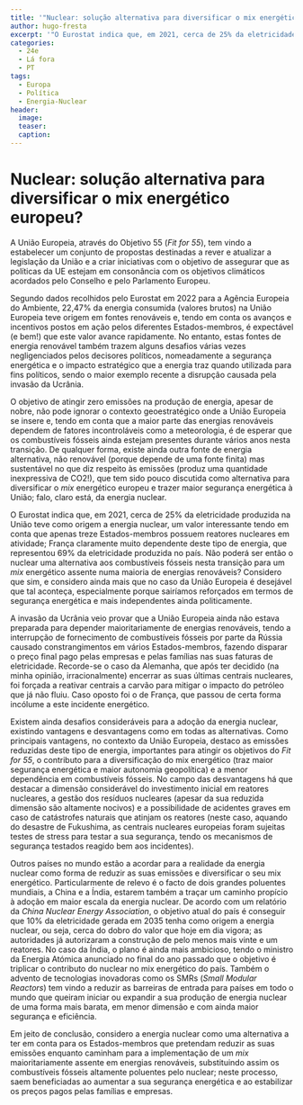 ```yaml
---
title: '"Nuclear: solução alternativa para diversificar o mix energético europeu?"'
author: hugo-fresta
excerpt: '"O Eurostat indica que, em 2021, cerca de 25% da eletricidade produzida na União teve como origem a energia nuclear, um valor interessante tendo em conta que apenas treze Estados-membros possuem reatores nucleares em atividade"'
categories:
  - 24e
  - Lá fora
  - PT
tags:
  - Europa
  - Política
  - Energia-Nuclear
header: 
  image: 
  teaser: 
  caption:
---
```


# Nuclear: solução alternativa para diversificar o mix energético europeu? 

A União Europeia, através do Objetivo 55 (*Fit for 55*), tem vindo a estabelecer um conjunto de propostas destinadas a rever e atualizar a legislação da União e a criar iniciativas com o objetivo de assegurar que as políticas da UE estejam em consonância com os objetivos climáticos acordados pelo Conselho e pelo Parlamento Europeu.

Segundo dados recolhidos pelo Eurostat em 2022 para a Agência Europeia do Ambiente, 22,47% da energia consumida (valores brutos) na União Europeia teve origem em fontes renováveis e, tendo em conta os avanços e incentivos postos em ação pelos diferentes Estados-membros, é expectável (e bem!) que este valor avance rapidamente. No entanto, estas fontes de energia renovável também trazem alguns desafios várias vezes negligenciados pelos decisores políticos, nomeadamente a segurança energética e o impacto estratégico que a energia traz quando utilizada para fins políticos, sendo o maior exemplo recente a disrupção causada pela invasão da Ucrânia.

O objetivo de atingir zero emissões na produção de energia, apesar de nobre, não pode ignorar o contexto geoestratégico onde a União Europeia se insere e, tendo em conta que a maior parte das energias renováveis dependem de fatores incontroláveis como a meteorologia, é de esperar que os combustíveis fósseis ainda estejam presentes durante vários anos nesta transição. De qualquer forma, existe ainda outra fonte de energia alternativa, não renovável (porque depende de uma fonte finita) mas sustentável no que diz respeito às emissões (produz uma quantidade inexpressiva de CO2!), que tem sido pouco discutida como alternativa para diversificar o *mix* energético europeu e trazer maior segurança energética à União; falo, claro está, da energia nuclear.

O Eurostat indica que, em 2021, cerca de 25% da eletricidade produzida na União teve como origem a energia nuclear, um valor interessante tendo em conta que apenas treze Estados-membros possuem reatores nucleares em atividade; França claramente muito dependente deste tipo de energia, que representou 69% da eletricidade produzida no país. Não poderá ser então o nuclear uma alternativa aos combustíveis fósseis nesta transição para um *mix* energético assente numa maioria de energias renováveis? Considero que sim, e considero ainda mais que no caso da União Europeia é desejável que tal aconteça, especialmente porque sairíamos reforçados em termos de segurança energética e mais independentes ainda politicamente.

A invasão da Ucrânia veio provar que a União Europeia ainda não estava preparada para depender maioritariamente de energias renováveis, tendo a interrupção de fornecimento de combustíveis fósseis por parte da Rússia causado constrangimentos em vários Estados-membros, fazendo disparar o preço final pago pelas empresas e pelas famílias nas suas faturas de eletricidade. Recorde-se o caso da Alemanha, que após ter decidido (na minha opinião, irracionalmente) encerrar as suas últimas centrais nucleares, foi forçada a reativar centrais a carvão para mitigar o impacto do petróleo que já não fluiu. Caso oposto foi o de França, que passou de certa forma incólume a este incidente energético.

Existem ainda desafios consideráveis para a adoção da energia nuclear, existindo vantagens e desvantagens como em todas as alternativas. Como principais vantagens, no contexto da União Europeia, destaco as emissões reduzidas deste tipo de energia, importantes para atingir os objetivos do *Fit for 55*, o contributo para a diversificação do mix energético (traz maior segurança energética e maior autonomia geopolítica) e a menor dependência em combustíveis fósseis. No campo das desvantagens há que destacar a dimensão considerável do investimento inicial em reatores nucleares, a gestão dos resíduos nucleares (apesar da sua reduzida dimensão são altamente nocivos) e a possibilidade de acidentes graves em caso de catástrofes naturais que atinjam os reatores (neste caso, aquando do desastre de Fukushima, as centrais nucleares europeias foram sujeitas testes de stress para testar a sua segurança, tendo os mecanismos de segurança testados reagido bem aos incidentes).

Outros países no mundo estão a acordar para a realidade da energia nuclear como forma de reduzir as suas emissões e diversificar o seu mix energético. Particularmente de relevo é o facto de dois grandes poluentes mundiais, a China e a Índia, estarem também a traçar um caminho propício à adoção em maior escala da energia nuclear. De acordo com um relatório da *China Nuclear Energy Association*, o objetivo atual do país é conseguir que 10% da eletricidade gerada em 2035 tenha como origem a energia nuclear, ou seja, cerca do dobro do valor que hoje em dia vigora; as autoridades já autorizaram a construção de pelo menos mais vinte e um reatores. No caso da Índia, o plano é ainda mais ambicioso, tendo o ministro da Energia Atómica anunciado no final do ano passado que o objetivo é triplicar o contributo do nuclear no mix energético do país. Também o advento de tecnologias inovadoras como os SMRs (*Small Modular Reactors*) tem vindo a reduzir as barreiras de entrada para países em todo o mundo que queiram iniciar ou expandir a sua produção de energia nuclear de uma forma mais barata, em menor dimensão e com ainda maior segurança e eficiência.  

Em jeito de conclusão, considero a energia nuclear como uma alternativa a ter em conta para os Estados-membros que pretendam reduzir as suas emissões enquanto caminham para a implementação de um *mix* maioritariamente assente em energias renováveis, substituindo assim os combustíveis fósseis altamente poluentes pelo nuclear; neste processo, saem beneficiadas ao aumentar a sua segurança energética e ao estabilizar os preços pagos pelas famílias e empresas.
